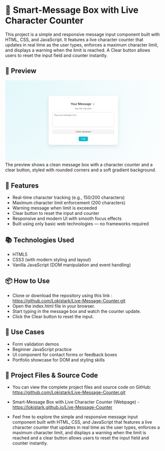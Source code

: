 # 📝 Smart-Message Box with Live Character Counter

This project is a simple and responsive message input component built with HTML, CSS, and JavaScript. It features a live character counter that updates in real time as the user types, enforces a maximum character limit, and displays a warning when the limit is reached. A Clear button allows users to reset the input field and counter instantly.

## 📸 Preview

![Project Screenshot](https://github.com/Lokistark/Live-Message-Counter/blob/main/Screenshot%202025-10-19%20073601.png)
       The preview shows a clean message box with a character counter and a clear button, styled with rounded corners and a soft gradient background.

## 🚀 Features

- Real-time character tracking (e.g., 150/200 characters)
- Maximum character limit enforcement (200 characters)
- Warning message when limit is exceeded
- Clear button to reset the input and counter
- Responsive and modern UI with smooth focus effects
- Built using only basic web technologies — no frameworks required
  
## 📚 Technologies Used

- HTML5
- CSS3 (with modern styling and layout)
- Vanilla JavaScript (DOM manipulation and event handling)
  
## 📦 How to Use

- Clone or download the repository using this link : https://github.com/Lokistark/Live-Message-Counter.git
- Open the index.html file in your browser.
- Start typing in the message box and watch the counter update.
- Click the Clear button to reset the input.
  
## 🎯 Use Cases

- Form validation demos
- Beginner JavaScript practice
- UI component for contact forms or feedback boxes
- Portfolio showcase for DOM and styling skills

## 🔗 Project Files & Source Code

- You can view the complete project files and source code on GitHub: https://github.com/Lokistark/Live-Message-Counter.git
 
- Smart-Message Box with Live Character Counter (Webpage) - https://lokistark.github.io/Live-Message-Counter

- Feel free to explore the simple and responsive message input component built with HTML, CSS, and JavaScript that features a live character counter that updates in real time as the user types, enforces a maximum character limit, and displays a warning when the limit is reached and a clear button allows users to reset the input field and counter instantly. 
  
